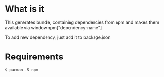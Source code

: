 # What is it

This generates bundle, containing dependencies from
npm and makes them available via window.npm["dependency-name"]

To add new dependency, just add it to package.json

# Requirements

    $ pacman -S npm


